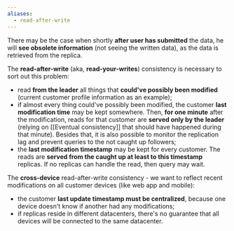 ```yaml
---
aliases:
  - read-after-write
---
```

There may be the case when shortly **after user has submitted** the data, he will **see obsolete information** (not seeing the written data), as the data is retrieved from the replica.

The **read-after-write** (aka, **read-your-writes**) consistency is necessary to sort out this problem:

- read **from the leader** all things that **could've possibly been modified** (current customer profile information as an example);
- if almost every thing could've possibly been modified, the customer **last modification time** may be kept somewhere. Then, **for one minute** after the modification, reads for that customer are **served only by the leader** (relying on [[Eventual consistency]] that should have happened during that minute). Besides that, it is also possible to monitor the replication lag and prevent queries to the not caught up followers;
- the **last modification timestamp** may be kept for every customer. The reads are **served from the caught up at least to this timestamp** replicas. If no replicas can handle the read, then query may wait.

The **cross-device** read-after-write consistency - we want to reflect recent modifications on all customer devices (like web app and mobile):
- the customer **last update timestamp must be centralized**, because one device doesn't know if another had any modifications;
- if replicas reside in different datacenters, there's no guarantee that all devices will be connected to the same datacenter.
